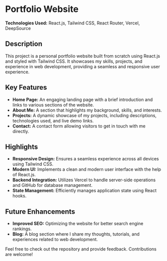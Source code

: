 # Portfolio Website

**Technologies Used:** React.js, Tailwind CSS, React Router, Vercel, DeepSource

## Description
This project is a personal portfolio website built from scratch using React.js and styled with Tailwind CSS. It showcases my skills, projects, and experience in web development, providing a seamless and responsive user experience.

## Key Features
- **Home Page:** An engaging landing page with a brief introduction and links to various sections of the website.
- **About Me:** A section that highlights my background, skills, and interests.
- **Projects:** A dynamic showcase of my projects, including descriptions, technologies used, and live demo links.
- **Contact:** A contact form allowing visitors to get in touch with me directly.

## Highlights
- **Responsive Design:** Ensures a seamless experience across all devices using Tailwind CSS.
- **Modern UI:** Implements a clean and modern user interface with the help of React.js.
- **Backend Integration:** Utilizes Vercel to handle server-side operations and GitHub for database management.
- **State Management:** Efficiently manages application state using React hooks.

## Future Enhancements
- **Improved SEO:** Optimizing the website for better search engine rankings.
- **Blog:** A blog section where I share my thoughts, tutorials, and experiences related to web development.

Feel free to check out the repository and provide feedback. Contributions are welcome!

